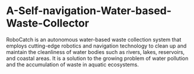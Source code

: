 # A-Self-navigation-Water-based-Waste-Collector
RoboCatch is an autonomous water-based waste collection system that employs cutting-edge robotics and navigation technology to clean up and maintain the cleanliness of water bodies such as rivers, lakes, reservoirs, and coastal areas. It is a solution to the growing problem of water pollution and the accumulation of waste in aquatic ecosystems.
